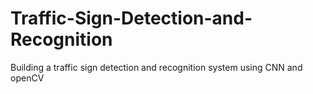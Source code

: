 # Traffic-Sign-Detection-and-Recognition
Building a traffic sign detection and recognition system using CNN and openCV
